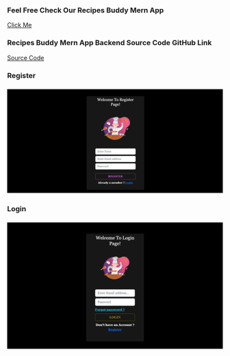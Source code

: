 
<h3>Feel Free Check Our Recipes Buddy Mern App</h3>
<a href="https://recipes-buddy-frontend.netlify.app" target="_blank">Click Me<a/>
<br/>
<h3>Recipes Buddy Mern App Backend Source Code GitHub Link </h3>
<a href="https://github.com/KIRUBAHARAN8878M/Recipes-buddy-backend">Source Code<a/>
<br/>
<h3>Register<h3/>
<img src="./register.png" alt="Pay">
<br/>
<h3>Login<h3/>
<img src="./login.png" alt="Home">
<br/>
